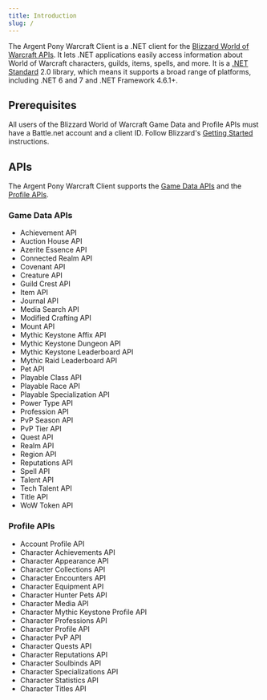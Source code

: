 ```yaml
---
title: Introduction
slug: /
---
```


The Argent Pony Warcraft Client is a .NET client for the [Blizzard World of Warcraft APIs](https://develop.battle.net/documentation/world-of-warcraft).  It lets .NET applications easily access information about World of Warcraft characters, guilds, items, spells, and more.  It is a [.NET Standard](https://docs.microsoft.com/en-us/dotnet/standard/net-standard) 2.0 library, which means it supports a broad range of platforms, including .NET 6 and 7 and .NET Framework 4.6.1+.

## Prerequisites

All users of the Blizzard World of Warcraft Game Data and Profile APIs must have a Battle.net account and a client ID.  Follow Blizzard's [Getting Started](https://develop.battle.net/documentation/guides/getting-started) instructions.

## APIs

The Argent Pony Warcraft Client supports the [Game Data APIs](https://develop.battle.net/documentation/world-of-warcraft/game-data-apis) and the [Profile APIs](https://develop.battle.net/documentation/world-of-warcraft/profile-apis).

### Game Data APIs

- Achievement API
- Auction House API
- Azerite Essence API
- Connected Realm API
- Covenant API
- Creature API
- Guild Crest API
- Item API
- Journal API
- Media Search API
- Modified Crafting API
- Mount API
- Mythic Keystone Affix API
- Mythic Keystone Dungeon API
- Mythic Keystone Leaderboard API
- Mythic Raid Leaderboard API
- Pet API
- Playable Class API
- Playable Race API
- Playable Specialization API
- Power Type API
- Profession API
- PvP Season API
- PvP Tier API
- Quest API
- Realm API
- Region API
- Reputations API
- Spell API
- Talent API
- Tech Talent API
- Title API
- WoW Token API

### Profile APIs

- Account Profile API
- Character Achievements API
- Character Appearance API
- Character Collections API
- Character Encounters API
- Character Equipment API
- Character Hunter Pets API
- Character Media API
- Character Mythic Keystone Profile API
- Character Professions API
- Character Profile API
- Character PvP API
- Character Quests API
- Character Reputations API
- Character Soulbinds API
- Character Specializations API
- Character Statistics API
- Character Titles API
